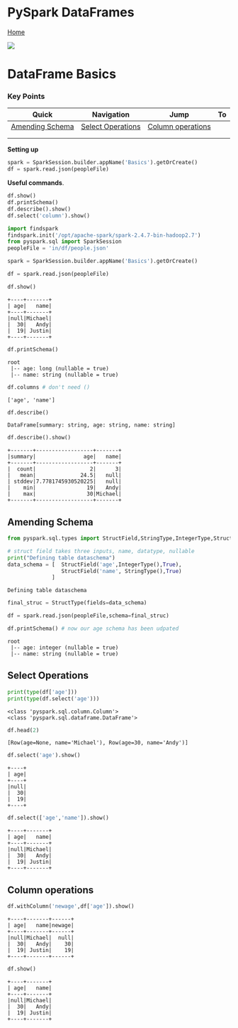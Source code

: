 # PySpark DataFrames  
  
[Home](../../README.md)  

![](https://miro.medium.com/max/2560/1*qgkjkj6BLVS1uD4mw_sTEg.png)

# DataFrame Basics  
  
### Key Points    
  
| Quick | Navigation| Jump | To | 
|-------|-----------|---------|----------|
|[Amending Schema](#Amending-Schema) |[Select Operations](#Select-Operations) |[Column operations](#Column-operations)| |
| | | | |
| | | | |

**Setting up**  

```python
spark = SparkSession.builder.appName('Basics').getOrCreate() 
df = spark.read.json(peopleFile)
```  
  
**Useful commands**. 
  
```python  
df.show()
df.printSchema()
df.describe().show()
df.select('column').show()
```


```python
import findspark
findspark.init('/opt/apache-spark/spark-2.4.7-bin-hadoop2.7')
from pyspark.sql import SparkSession
peopleFile = 'in/df/people.json'
```


```python
spark = SparkSession.builder.appName('Basics').getOrCreate() 
```


```python
df = spark.read.json(peopleFile)
```


```python
df.show()
```

    +----+-------+
    | age|   name|
    +----+-------+
    |null|Michael|
    |  30|   Andy|
    |  19| Justin|
    +----+-------+
    



```python
df.printSchema()
```

    root
     |-- age: long (nullable = true)
     |-- name: string (nullable = true)
    



```python
df.columns # don't need ()
```




    ['age', 'name']




```python
df.describe()
```




    DataFrame[summary: string, age: string, name: string]




```python
df.describe().show()
```

    +-------+------------------+-------+
    |summary|               age|   name|
    +-------+------------------+-------+
    |  count|                 2|      3|
    |   mean|              24.5|   null|
    | stddev|7.7781745930520225|   null|
    |    min|                19|   Andy|
    |    max|                30|Michael|
    +-------+------------------+-------+
    


## Amending Schema


```python
from pyspark.sql.types import StructField,StringType,IntegerType,StructType
```


```python
# struct field takes three inputs, name, datatype, nullable
print("Defining table dataschema")
data_schema = [  StructField('age',IntegerType(),True),  
                 StructField('name', StringType(),True)
              ]
```

    Defining table dataschema



```python
final_struc = StructType(fields=data_schema)
```


```python
df = spark.read.json(peopleFile,schema=final_struc)
```


```python
df.printSchema() # now our age schema has been udpated
```

    root
     |-- age: integer (nullable = true)
     |-- name: string (nullable = true)
    


## Select Operations


```python
print(type(df['age']))
print(type(df.select('age')))
```

    <class 'pyspark.sql.column.Column'>
    <class 'pyspark.sql.dataframe.DataFrame'>



```python
df.head(2)
```




    [Row(age=None, name='Michael'), Row(age=30, name='Andy')]




```python
df.select('age').show()
```

    +----+
    | age|
    +----+
    |null|
    |  30|
    |  19|
    +----+
    



```python
df.select(['age','name']).show()
```

    +----+-------+
    | age|   name|
    +----+-------+
    |null|Michael|
    |  30|   Andy|
    |  19| Justin|
    +----+-------+
    


## Column operations


```python
df.withColumn('newage',df['age']).show()
```

    +----+-------+------+
    | age|   name|newage|
    +----+-------+------+
    |null|Michael|  null|
    |  30|   Andy|    30|
    |  19| Justin|    19|
    +----+-------+------+
    



```python
df.show()
```

    +----+-------+
    | age|   name|
    +----+-------+
    |null|Michael|
    |  30|   Andy|
    |  19| Justin|
    +----+-------+
    



```python

```
